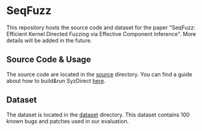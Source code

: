 # SeqFuzz
This repository hosts the source code and dataset for the paper "SeqFuzz: Efficient Kernel Directed Fuzzing via Effective Component Inference".
More details will be added in the future.

## Source Code & Usage
The source code are located in the [source](./source) directory.
You can find a guide about how to build&run SyzDirect [here](./source/README.md).

## Dataset
The dataset is located in the [dataset](./dataset) directory.
This dataset contains 100 known bugs and patches used in our evaluation.


```
